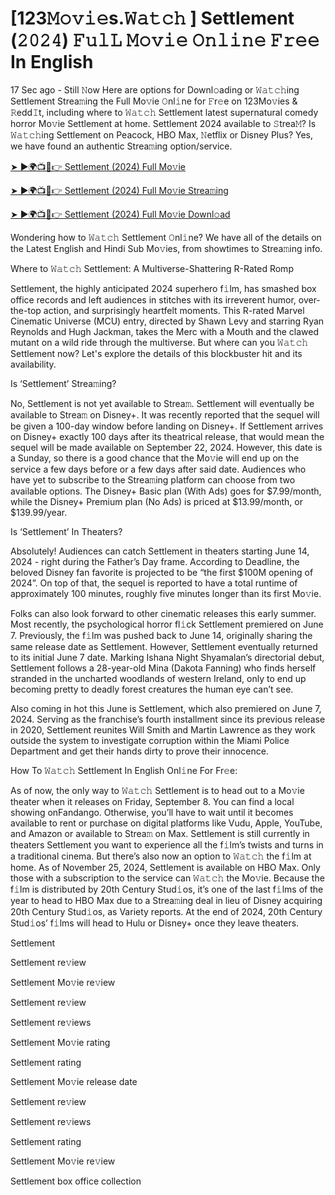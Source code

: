 <h1>[123𝙼𝚘𝚟𝚒𝚎s.𝚆𝚊𝚝𝚌𝚑 ] Settlement (𝟸𝟶𝟸𝟺) 𝙵𝚞𝚕𝙻 𝙼𝚘𝚟𝚒𝚎 𝙾𝚗𝚕𝚒𝚗𝚎 𝙵𝚛𝚎𝚎 In English</h1>

17 Sec ago - Still 𝙽ow Here are options for Downl𝚘ading or 𝚆𝚊𝚝𝚌𝚑ing Settlement Strea𝚖ing the Full Mo𝚟ie 𝙾nl𝚒ne for 𝙵r𝚎e on 123Mo𝚟ies & 𝚁edd𝙸t, including where to 𝚆𝚊𝚝𝚌𝚑 Settlement latest supernatural comedy horror Mo𝚟ie Settlement at home. Settlement 2024 available to 𝚂trea𝙼? Is 𝚆𝚊𝚝𝚌𝚑ing Settlement on Peacock, HBO Max, 𝙽etflix or Disney Plus? Yes, we have found an authentic Strea𝚖ing option/service.

<a href="https://cutt.ly/HeDkBWx5">➤ ►🌍📺📱👉 Settlement (2024) Full Mo𝚟ie</a>

<a href="https://cutt.ly/HeDkBWx5">➤ ►🌍📺📱👉 Settlement (2024) Full Mo𝚟ie Strea𝚖ing</a>

<a href="https://cutt.ly/HeDkBWx5">➤ ►🌍📺📱👉 Settlement (2024) Full Mo𝚟ie Downl𝚘ad</a>

Wondering how to 𝚆𝚊𝚝𝚌𝚑 Settlement 𝙾nl𝚒ne? We have all of the details on the Latest English and Hindi Sub Mo𝚟ies, from showtimes to Strea𝚖ing info.

Where to 𝚆𝚊𝚝𝚌𝚑 Settlement: A Multiverse-Shattering R-Rated Romp

Settlement, the highly anticipated 2024 superhero f𝚒lm, has smashed box office records and left audiences in stitches with its irreverent humor, over-the-top action, and surprisingly heartfelt moments. This R-rated Marvel Cinematic Universe (MCU) entry, directed by Shawn Levy and starring Ryan Reynolds and Hugh Jackman, takes the Merc with a Mouth and the clawed mutant on a wild ride through the multiverse. But where can you 𝚆𝚊𝚝𝚌𝚑 Settlement now? Let's explore the details of this blockbuster hit and its availability.

Is ‘Settlement’ Strea𝚖ing?

No, Settlement is not yet available to Strea𝚖. Settlement will eventually be available to Strea𝚖 on Disney+. It was recently reported that the sequel will be given a 100-day window before landing on Disney+. If Settlement arrives on Disney+ exactly 100 days after its theatrical release, that would mean the sequel will be made available on September 22, 2024. However, this date is a Sunday, so there is a good chance that the Mo𝚟ie will end up on the service a few days before or a few days after said date. Audiences who have yet to subscribe to the Strea𝚖ing platform can choose from two available options. The Disney+ Basic plan (With Ads) goes for $7.99/month, while the Disney+ Premium plan (No Ads) is priced at $13.99/month, or $139.99/year.

Is ‘Settlement’ In Theaters?

Absolutely! Audiences can catch Settlement in theaters starting June 14, 2024 - right during the Father’s Day frame. According to Deadline, the beloved Disney fan favorite is projected to be “the first $100M opening of 2024”. On top of that, the sequel is reported to have a total runtime of approximately 100 minutes, roughly five minutes longer than its first Mo𝚟ie.

Folks can also look forward to other cinematic releases this early summer. Most recently, the psychological horror fl𝚒ck Settlement premiered on June 7. Previously, the f𝚒lm was pushed back to June 14, originally sharing the same release date as Settlement. However, Settlement eventually returned to its initial June 7 date. Marking Ishana Night Shyamalan’s directorial debut, Settlement follows a 28-year-old Mina (Dakota Fanning) who finds herself stranded in the uncharted woodlands of western Ireland, only to end up becoming pretty to deadly forest creatures the human eye can’t see.

Also coming in hot this June is Settlement, which also premiered on June 7, 2024. Serving as the franchise’s fourth installment since its previous release in 2020, Settlement reunites Will Smith and Martin Lawrence as they work outside the system to investigate corruption within the Miami Police Department and get their hands dirty to prove their innocence.

How To 𝚆𝚊𝚝𝚌𝚑 Settlement In English Onl𝚒ne For Fr𝚎e:

As of now, the only way to 𝚆𝚊𝚝𝚌𝚑 Settlement is to head out to a Mo𝚟ie theater when it releases on Friday, September 8. You can find a local showing onFandango. Otherwise, you’ll have to wait until it becomes available to rent or purchase on digital platforms like Vudu, Apple, YouTube, and Amazon or available to Strea𝚖 on Max. Settlement is still currently in theaters Settlement you want to experience all the f𝚒lm’s twists and turns in a traditional cinema. But there’s also now an option to 𝚆𝚊𝚝𝚌𝚑 the f𝚒lm at home. As of November 25, 2024, Settlement is available on HBO Max. Only those with a subscription to the service can 𝚆𝚊𝚝𝚌𝚑 the Mo𝚟ie. Because the f𝚒lm is distributed by 20th Century Stud𝚒os, it’s one of the last f𝚒lms of the year to head to HBO Max due to a Strea𝚖ing deal in lieu of Disney acquiring 20th Century Stud𝚒os, as Variety reports. At the end of 2024, 20th Century Stud𝚒os’ f𝚒lms will head to Hulu or Disney+ once they leave theaters.

Settlement

Settlement re𝚟iew

Settlement Mo𝚟ie re𝚟iew

Settlement re𝚟iew

Settlement re𝚟iews

Settlement Mo𝚟ie rating

Settlement rating

Settlement Mo𝚟ie release date

Settlement re𝚟iew

Settlement re𝚟iews

Settlement rating

Settlement Mo𝚟ie re𝚟iew

Settlement box office collection
